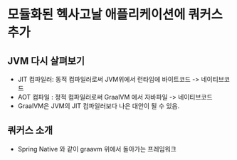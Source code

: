 # 모듈화된 헥사고날 애플리케이션에 쿼커스 추가

## JVM 다시 살펴보기

- JIT 컴파일러: 동적 컴파일러로써 JVM위에서 런타임에 바이트코드 -> 네이티브코드
- AOT 컴파일 : 정적 컴파일러로써 GraalVM 에서 자바파일 -> 네이티브코드
- GraalVM은 JVM의 JIT 컴파일러보다 나은 대안이 될 수 있음.


## 쿼커스 소개
- Spring Native 와 같이 graavm 위에서 돌아가는 프레임워크
